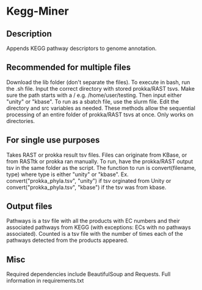 # Kegg-Miner

## Description

Appends KEGG pathway descriptors to genome annotation. 

## Recommended for multiple files 

Download the lib folder (don't separate the files). To execute in bash, run the .sh file. Input the correct directory with stored prokka/RAST tsvs. Make sure the path starts with a / e.g. /home/user/testing. Then input either "unity" or "kbase". To run as a sbatch file, use the slurm file. Edit the directory and src variables as needed. These methods allow the sequential processing of an entire folder of prokka/RAST tsvs at once. Only works on directories.

## For single use purposes

Takes RAST or prokka result tsv files. Files can originate from KBase, or from RASTtk or prokka ran manually. To run, have the prokka/RAST output tsv in the same folder as the script. The function to run is convert(filename, type) where type is either "unity" or "kbase". Ex. convert("prokka_phyla.tsv", "unity") if tsv orginated from Unity or convert("prokka_phyla.tsv", "kbase") if the tsv was from kbase. 

## Output files

Pathways is a tsv file with all the products with EC numbers and their associated pathways from KEGG (with exceptions: ECs with no pathways associated).
Counted is a tsv file with the number of times each of the pathways detected from the products appeared.

## Misc
Required dependencies include BeautifulSoup and Requests. Full information in requirements.txt

